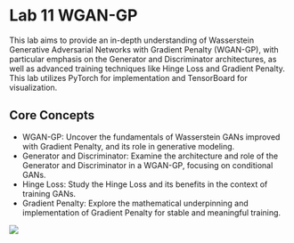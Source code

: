# Lab 11 WGAN-GP
This lab aims to provide an in-depth understanding of Wasserstein Generative Adversarial Networks with Gradient Penalty (WGAN-GP), with particular emphasis on the Generator and Discriminator architectures, as well as advanced training techniques like Hinge Loss and Gradient Penalty. This lab utilizes PyTorch for implementation and TensorBoard for visualization.

## Core Concepts
* WGAN-GP: Uncover the fundamentals of Wasserstein GANs improved with Gradient Penalty, and its role in generative modeling.
* Generator and Discriminator: Examine the architecture and role of the Generator and Discriminator in a WGAN-GP, focusing on conditional GANs.
* Hinge Loss: Study the Hinge Loss and its benefits in the context of training GANs.
* Gradient Penalty: Explore the mathematical underpinning and implementation of Gradient Penalty for stable and meaningful training.

![](https://i.imgur.com/Zprmv0O.jpg)
